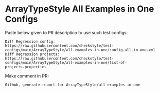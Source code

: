 # ArrayTypeStyle All Examples in One Configs
Paste below given to PR description to use such test configs:
```
Diff Regression config: https://raw.githubusercontent.com/checkstyle/test-configs/main/ArrayTypeStyle/all-examples-in-one/config-all-in-one.xml
Diff Regression projects: https://raw.githubusercontent.com/checkstyle/test-configs/main/ArrayTypeStyle/all-examples-in-one/list-of-projects.properties
```
Make comment in PR:
```
Github, generate report for ArrayTypeStyle/all-examples-in-one
```
